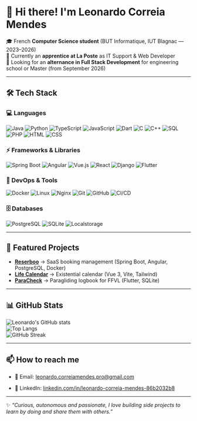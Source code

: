 # 👋 Hi there! I'm Leonardo Correia Mendes

🎓 French **Computer Science student** (BUT Informatique, IUT Blagnac — 2023–2026)  
💼 Currently an **apprentice at La Poste** as IT Support & Web Developer  
🚀 Looking for an **alternance in Full Stack Development** for engineering school or Master (from September 2026)  

---

## 🛠️ Tech Stack

### 💻 Languages
![Java](https://img.shields.io/badge/Java-%23ED8B00.svg?style=flat&logo=java&logoColor=white)
![Python](https://img.shields.io/badge/Python-3776AB.svg?style=flat&logo=python&logoColor=white)
![TypeScript](https://img.shields.io/badge/TypeScript-007ACC.svg?style=flat&logo=typescript&logoColor=white)
![JavaScript](https://img.shields.io/badge/JavaScript-F7DF1E.svg?style=flat&logo=javascript&logoColor=black)
![Dart](https://img.shields.io/badge/Dart-0175C2.svg?style=flat&logo=dart&logoColor=white)
![C](https://img.shields.io/badge/C-00599C.svg?style=flat&logo=c&logoColor=white)
![C++](https://img.shields.io/badge/C++-00599C.svg?style=flat&logo=cplusplus&logoColor=white)
![SQL](https://img.shields.io/badge/SQL-336791.svg?style=flat&logo=postgresql&logoColor=white)
![PHP](https://img.shields.io/badge/PHP-777BB4.svg?style=flat&logo=php&logoColor=white)
![HTML](https://img.shields.io/badge/HTML5-E34F26.svg?style=flat&logo=html5&logoColor=white)
![CSS](https://img.shields.io/badge/CSS3-1572B6.svg?style=flat&logo=css3&logoColor=white)

### ⚡ Frameworks & Libraries
![Spring Boot](https://img.shields.io/badge/Spring%20Boot-6DB33F.svg?style=flat&logo=springboot&logoColor=white)
![Angular](https://img.shields.io/badge/Angular-DD0031.svg?style=flat&logo=angular&logoColor=white)
![Vue.js](https://img.shields.io/badge/Vue.js-4FC08D.svg?style=flat&logo=vue.js&logoColor=white)
![React](https://img.shields.io/badge/React-61DAFB.svg?style=flat&logo=react&logoColor=black)
![Django](https://img.shields.io/badge/Django-092E20.svg?style=flat&logo=django&logoColor=white)
![Flutter](https://img.shields.io/badge/Flutter-02569B.svg?style=flat&logo=flutter&logoColor=white)

### 🐳 DevOps & Tools
![Docker](https://img.shields.io/badge/Docker-2496ED.svg?style=flat&logo=docker&logoColor=white)
![Linux](https://img.shields.io/badge/Linux-FCC624.svg?style=flat&logo=linux&logoColor=black)
![Nginx](https://img.shields.io/badge/Nginx-009639.svg?style=flat&logo=nginx&logoColor=white)
![Git](https://img.shields.io/badge/Git-F05032.svg?style=flat&logo=git&logoColor=white)
![GitHub](https://img.shields.io/badge/GitHub-181717.svg?style=flat&logo=github&logoColor=white)
![CI/CD](https://img.shields.io/badge/CI%2FCD-4285F4.svg?style=flat&logo=githubactions&logoColor=white)

### 🗄️ Databases
![PostgreSQL](https://img.shields.io/badge/PostgreSQL-316192.svg?style=flat&logo=postgresql&logoColor=white)
![SQLite](https://img.shields.io/badge/SQLite-003B57.svg?style=flat&logo=sqlite&logoColor=white)
![Localstorage](https://img.shields.io/badge/LocalStorage-000000.svg?style=flat)

---

## 📌 Featured Projects

- **[Reserboo](https://reserboo.fr)** → SaaS booking management (Spring Boot, Angular, PostgreSQL, Docker)  
- **[Life Calendar](https://lifecalendar.leonardocm.fr)** → Existential calendar (Vue 3, Vite, Tailwind)  
- **[ParaCheck](https://diego-pb.github.io/ParaCheck/)** → Paragliding logbook for FFVL (Flutter, SQLite)  
<!--- - **[Mini-Games](https://flappybird.leonardocm.fr)** → Flappy Bird & Memory Game clones (HTML, CSS, JS Vanilla) --->

---

## 📊 GitHub Stats

![Leonardo's GitHub stats](https://github-readme-stats.vercel.app/api?username=leonardo-correiamendes&show_icons=true&theme=tokyonight)  
![Top Langs](https://github-readme-stats.vercel.app/api/top-langs/?username=leonardo-correiamendes&layout=compact&theme=tokyonight)  
![GitHub Streak](https://streak-stats.demolab.com?user=leonardo-correiamendes&theme=tokyonight&hide_border=true)  

---

## 📫 How to reach me
- 📧 Email: [leonardo.correiamendes.pro@gmail.com](mailto:leonardo.correiamendes.pro@gmail.com)  
<!--- - 🌐 Portfolio: [leonardocm.fr](https://leonardocm.fr)  --->
- 💼 LinkedIn: [linkedin.com/in/leonardo-correia-mendes-86b2032b8](https://www.linkedin.com/in/leonardo-correia-mendes/)  

---

✨ *“Curious, autonomous and passionate, I love building side projects to learn by doing and share them with others.”*
